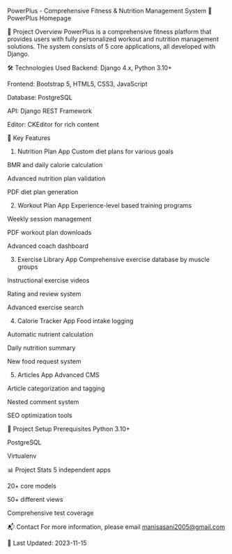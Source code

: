 PowerPlus - Comprehensive Fitness & Nutrition Management System 💪
PowerPlus Homepage

📌 Project Overview
PowerPlus is a comprehensive fitness platform that provides users with fully personalized workout and nutrition management solutions. The system consists of 5 core applications, all developed with Django.

🛠 Technologies Used
Backend: Django 4.x, Python 3.10+

Frontend: Bootstrap 5, HTML5, CSS3, JavaScript

Database: PostgreSQL

API: Django REST Framework

Editor: CKEditor for rich content

🌟 Key Features
1. Nutrition Plan App
Custom diet plans for various goals

BMR and daily calorie calculation

Advanced nutrition plan validation

PDF diet plan generation

2. Workout Plan App
Experience-level based training programs

Weekly session management

PDF workout plan downloads

Advanced coach dashboard

3. Exercise Library App
Comprehensive exercise database by muscle groups

Instructional exercise videos

Rating and review system

Advanced exercise search

4. Calorie Tracker App
Food intake logging

Automatic nutrient calculation

Daily nutrition summary

New food request system

5. Articles App
Advanced CMS

Article categorization and tagging

Nested comment system

SEO optimization tools

🚀 Project Setup
Prerequisites
Python 3.10+

PostgreSQL

Virtualenv


📊 Project Stats
5 independent apps

20+ core models

50+ different views

Comprehensive test coverage

📬 Contact
For more information, please email manisasani2005@gmail.com


🔄 Last Updated: 2023-11-15
